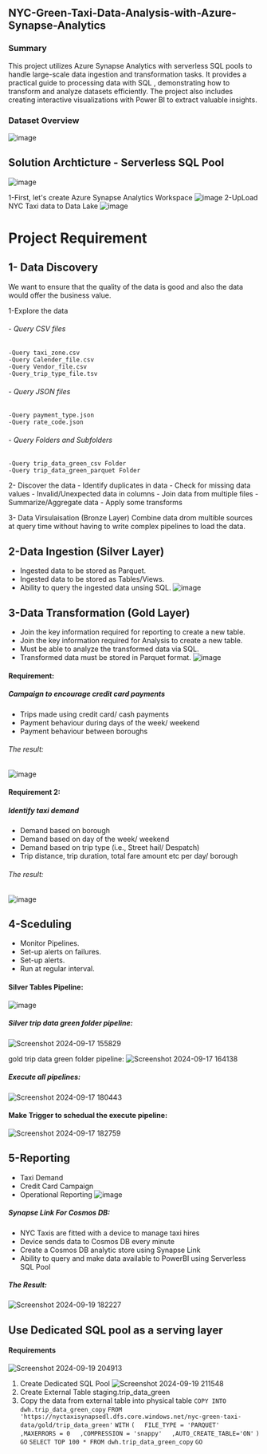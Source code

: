 ## NYC-Green-Taxi-Data-Analysis-with-Azure-Synapse-Analytics

### Summary
This project utilizes Azure Synapse Analytics with serverless SQL pools to handle large-scale data ingestion and transformation tasks. It provides a practical guide to processing data with SQL , demonstrating how to transform and analyze datasets efficiently. The project also includes creating interactive visualizations with Power BI to extract valuable insights.

### Dataset Overview
![image](https://github.com/user-attachments/assets/25c4244a-7520-4c3a-8bd0-1ec4042b81cc)

## Solution Archticture - Serverless SQL Pool
![image](https://github.com/user-attachments/assets/e4523932-75f9-4c02-9552-b6e2d111a237)
 
1-First, let's create Azure Synapse Analytics Workspace
![image](https://github.com/user-attachments/assets/d64631ff-f0b5-4458-843d-e4e4cae69b14)
2-UpLoad NYC Taxi data to Data Lake
![image](https://github.com/user-attachments/assets/3cbb656b-a2b7-45c2-8c04-cfbcd9b899ac)
  

# Project Requirement
## 1- Data Discovery
We want to ensure that the quality of the data is good and also the data would offer the business value.

1-Explore the data
  ###### - Query CSV files
    -Query taxi_zone.csv 
    -Query Calender_file.csv
    -Query Vendor_file.csv
    -Query_trip_type_file.tsv
  ###### - Query JSON files
    -Query payment_type.json 
    -Query rate_code.json
  ###### - Query Folders and Subfolders
    -Query trip_data_green_csv Folder
    -Query trip_data_green_parquet Folder
    
   2- Discover the data
     - Identify duplicates in data
     - Check for missing data values
     - Invalid/Unexpected data in columns
     - Join data from multiple files
     - Summarize/Aggregate data
     - Apply some transforms
     
   3- Data Virsulaisation (Bronze Layer)
    Combine data drom multible sources at query time without having to write complex pipelines to load the data.
     
## 2-Data Ingestion (Silver Layer)
- Ingested data to be stored as Parquet.
- Ingested data to be stored as Tables/Views.
- Ability to query the ingested data unsing SQL.
![image](https://github.com/user-attachments/assets/8b5d4fe0-b9a8-48c0-b0e2-f0cb1adc3b08)


## 3-Data Transformation (Gold Layer)
- Join the key information required for reporting to create a new table.
- Join the key information required for Analysis to create a new table.
- Must be able to analyze the transformed data via SQL.
- Transformed data must be stored in Parquet format.
  ![image](https://github.com/user-attachments/assets/6eeb9227-6acc-415c-ae0c-209f7a5c4607)

#### Requirement:
##### Campaign to encourage credit card payments
  - Trips made using credit card/ cash payments
  - Payment behaviour during days of the week/ weekend
  - Payment behaviour between boroughs
###### The result:
![image](https://github.com/user-attachments/assets/9dc8bc5e-97aa-422e-b687-21eba2e2529f)

#### Requirement 2:
##### Identify taxi demand
  - Demand based on borough
  - Demand based on day of the week/ weekend
  - Demand based on trip type (i.e., Street hail/ Despatch)
  - Trip distance, trip duration, total fare amount etc per day/ borough
###### The result:
![image](https://github.com/user-attachments/assets/cdf62c55-0b49-4e9c-8277-1c4ce0566aab)


## 4-Sceduling
- Monitor Pipelines.
- Set-up alerts on failures.
- Set-up alerts.
- Run at regular interval.

#### Silver Tables Pipeline:
![image](https://github.com/user-attachments/assets/3eb28475-5281-41e6-9a74-2cbed87a9071)

##### Silver trip data green folder pipeline:
![Screenshot 2024-09-17 155829](https://github.com/user-attachments/assets/0afaa9bb-e04b-4b85-b6e0-c0a536ce411d)

gold trip data green folder pipeline:
![Screenshot 2024-09-17 164138](https://github.com/user-attachments/assets/2df344b7-a918-4b9a-83e0-8a6e4429497a)

##### Execute all pipelines:
![Screenshot 2024-09-17 180443](https://github.com/user-attachments/assets/8a30b944-ffcd-4c5b-b845-4e37a3e90231)

#### Make Trigger to schedual the execute pipeline:
![Screenshot 2024-09-17 182759](https://github.com/user-attachments/assets/8dfb2b31-8e38-4b6a-a6bf-fe2561d9764b)

## 5-Reporting
- Taxi Demand
- Credit Card Campaign
- Operational Reporting
![image](https://github.com/user-attachments/assets/bc955798-0402-4eb7-a348-dee73c7668eb)


##### Synapse Link For Cosmos DB:
- NYC Taxis are fitted with a device to manage taxi hires
- Device sends data to Cosmos DB every minute
- Create a Cosmos DB analytic store using Synapse Link 
- Ability to query and make data available to PowerBI using Serverless SQL Pool
##### The Result:
![Screenshot 2024-09-19 182227](https://github.com/user-attachments/assets/3ba9ec0e-136d-4d58-9180-a4bb4760ab8f)

## Use Dedicated SQL pool as a serving layer
#### Requirements
![Screenshot 2024-09-19 204913](https://github.com/user-attachments/assets/0de4980e-d620-4fca-8548-a55d1fc72844)
1) Create Dedicated SQL Pool
![Screenshot 2024-09-19 211548](https://github.com/user-attachments/assets/4c9e813b-3e5b-4e33-8319-c5999e6bcc64)
2) Create External Table staging.trip_data_green
3) Copy the data from external table into physical table
`COPY INTO dwh.trip_data_green_copy`
`FROM 'https://nyctaxisynapsedl.dfs.core.windows.net/nyc-green-taxi-data/gold/trip_data_green'`
`WITH`
`(`
    `FILE_TYPE = 'PARQUET'`
    `,MAXERRORS = 0`
    `,COMPRESSION = 'snappy'`
    `,AUTO_CREATE_TABLE='ON'`
`)`
`GO`
`SELECT TOP 100 * FROM dwh.trip_data_green_copy`
`GO`







